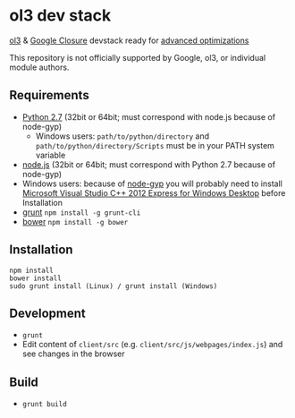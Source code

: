 # ol3 dev stack

[ol3](ol3js.org) & [Google Closure](https://developers.google.com/closure/) devstack ready for [advanced optimizations](https://developers.google.com/closure/compiler/docs/compilation_levels)

This repository is not officially supported by Google, ol3, or individual module authors.

## Requirements
* [Python 2.7](https://www.python.org/downloads/) (32bit or 64bit; must correspond with node.js because of node-gyp)
  * Windows users: `path/to/python/directory` and `path/to/python/directory/Scripts` must be in your PATH system variable
* [node.js](http://nodejs.org/download/) (32bit or 64bit; must correspond with Python 2.7 because of node-gyp)
* Windows users:
  because of [node-gyp](https://github.com/TooTallNate/node-gyp) you will probably need to install [Microsoft Visual Studio C++ 2012 Express for Windows Desktop](http://www.microsoft.com/en-us/download/details.aspx?id=34673) before Installation
* [grunt](http://gruntjs.com/) `npm install -g grunt-cli`
* [bower](http://bower.io/) `npm install -g bower`

## Installation
```
npm install
bower install
sudo grunt install (Linux) / grunt install (Windows)
```

## Development
* `grunt`
* Edit content of `client/src` (e.g. `client/src/js/webpages/index.js`) and see changes in the browser

## Build
* `grunt build`

